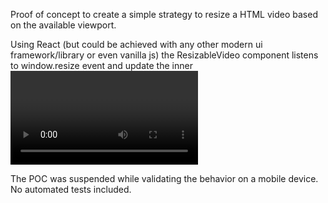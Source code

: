 Proof of concept to create a simple strategy to resize a HTML video based on the available viewport.

Using React (but could be achieved with any other modern ui framework/library or even vanilla js) the
ResizableVideo component listens to window.resize event and update the inner <video> element's css width,
ensuring a natural almost perfect resize persisting the aspect ratio.
App component uses a Webcam (getUserMedia) to provide the video source, but any url could be given to
ResizableComponent.

The POC was suspended while validating the behavior on a mobile device. No automated tests included.


